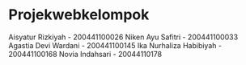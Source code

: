 # Projekwebkelompok
Aisyatur Rizkiyah - 200441100026
Niken Ayu Safitri - 200441100033
Agastia Devi Wardani - 200441100145
Ika Nurhaliza Habibiyah  - 200441100168
Novia Indahsari - 20044110178
